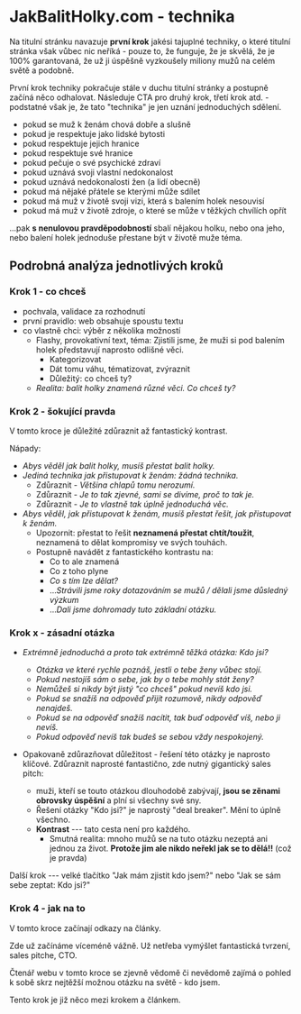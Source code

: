 # JakBalitHolky.com - technika

Na titulní stránku navazuje **první krok** jakési tajuplné techniky, o které titulní stránka však vůbec nic neříká - pouze to, že funguje, že je skvělá, že je 100% garantovaná, že už ji úspěšně vyzkoušely miliony mužů na celém světě a podobně.

První krok techniky pokračuje stále v duchu titulní stránky a postupně začíná něco odhalovat. Následuje CTA pro druhý krok, třetí krok atd. - podstatné však je, že tato "technika" je jen uznání jednoduchých sdělení.

- pokud se muž k ženám chová dobře a slušně
- pokud je respektuje jako lidské bytosti
- pokud respektuje jejich hranice
- pokud respektuje své hranice
- pokud pečuje o své psychické zdraví
- pokud uznává svoji vlastní nedokonalost
- pokud uznává nedokonalosti žen (a lidí obecně)
- pokud má nějaké přátele se kterými může sdílet
- pokud má muž v životě svoji vizi, která s balením holek nesouvisí
- pokud má muž v životě zdroje, o které se může v těžkých chvílích opřít

...pak **s nenulovou pravděpodobností** sbalí nějakou holku, nebo ona jeho, nebo balení holek jednoduše přestane být v životě muže téma.

## Podrobná analýza jednotlivých kroků

### Krok 1 - co chceš

- pochvala, validace za rozhodnutí
- první pravidlo: web obsahuje spoustu textu
- co vlastně chci: výběr z několika možností  
  - Flashy, provokativní text, téma: Zjistili jsme, že muži si pod balením holek představují naprosto odlišné věci.
    - Kategorizovat
    - Dát tomu váhu, tématizovat, zvýraznit
    - Důležitý: co chceš ty?
  - *Realita: balit holky znamená různé věci. Co chceš ty?*

### Krok 2 - šokující pravda

V tomto kroce je důležité zdůraznit až fantastický kontrast.

Nápady:

- *Abys věděl jak balit holky, musíš přestat balit holky.*
- *Jediná technika jak přistupovat k ženám: žádná technika.*
  - Zdůraznit - *Většina chlapů tomu nerozumí.*
  - Zdůraznit - *Je to tak zjevné, sami se divíme, proč to tak je.*
  - Zdůraznit - *Je to vlastně tak úplně jednoduchá věc.*
- *Abys věděl, jak přistupovat k ženám, musíš přestat řešit, jak přistupovat k ženám.*
  - Upozornit: přestat to řešit **neznamená přestat chtít/toužit**, neznamená to dělat kompromisy ve svých touhách.
  - Postupně navádět z fantastického kontrastu na: 
    - Co to ale znamená
    - Co z toho plyne
    - *Co s tím lze dělat?*
    - ...*Strávili jsme roky dotazováním se mužů / dělali jsme důsledný výzkum*
    - ...*Dali jsme dohromady tuto základní otázku.*

### Krok x - zásadní otázka

- *Extrémně jednoduchá a proto tak extrémně těžká otázka: Kdo jsi?*
  - *Otázka ve které rychle poznáš, jestli o tebe ženy vůbec stojí.*
  - *Pokud nestojíš sám o sebe, jak by o tebe mohly stát ženy?*
  - *Nemůžeš si nikdy být jistý "co chceš" pokud nevíš kdo jsi.*
  - *Pokud se snažíš na odpověď přijít rozumově, nikdy odpověď nenajdeš.*
  - *Pokud se na odpověď snažíš nacítit, tak buď odpověď víš, nebo ji nevíš.*
  - *Pokud odpověď nevíš tak budeš se sebou vždy nespokojený.*

- Opakovaně zdůrazňovat důležitost - řešení této otázky je naprosto klíčové. Zdůraznit naprosté fantastično, zde nutný gigantický sales pitch: 
  - muži, kteří se touto otázkou dlouhodobě zabývají, **jsou se zěnami obrovsky úspěšní** a plní si všechny své sny.
  - Řešení otázky "Kdo jsi?" je naprostý "deal breaker". Mění to úplně všechno.
  - **Kontrast** --- tato cesta není pro každého.
    - Smutná realita: mnoho mužů se na tuto otázku nezeptá ani jednou za život. **Protože jim ale nikdo neřekl jak se to dělá!!** (což je pravda)

Další krok --- velké tlačítko "Jak mám zjistit kdo jsem?" nebo "Jak se sám sebe zeptat: Kdo jsi?"

### Krok 4 - jak na to

V tomto kroce začínají odkazy na články.

Zde už začínáme víceméně vážně. Už netřeba vymýšlet fantastická tvrzení, sales pitche, CTO.

Čtenář webu v tomto kroce se zjevně vědomě či nevědomě zajímá o pohled k sobě skrz nejtěžší možnou otázku na světě - kdo jsem.

Tento krok je již něco mezi krokem a článkem.